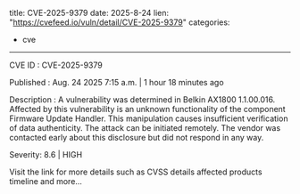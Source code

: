  
title: CVE-2025-9379
date: 2025-8-24
lien: "https://cvefeed.io/vuln/detail/CVE-2025-9379"
categories:
  - cve
---

CVE ID : CVE-2025-9379

Published :  Aug. 24
2025
7:15 a.m. | 1 hour
18 minutes ago

Description : A vulnerability was determined in Belkin AX1800 1.1.00.016. Affected by this vulnerability is an unknown functionality of the component Firmware Update Handler. This manipulation causes insufficient verification of data authenticity. The attack can be initiated remotely. The vendor was contacted early about this disclosure but did not respond in any way.

Severity: 8.6 | HIGH

Visit the link for more details
such as CVSS details
affected products
timeline
and more...

